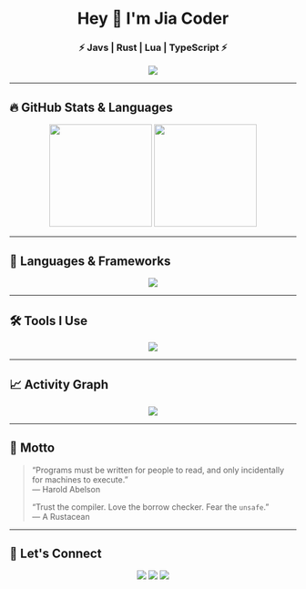<h1 align="center">Hey 👋 I'm Jia Coder</h1>
<h3 align="center">⚡ Javs | Rust | Lua | TypeScript ⚡</h3>

<p align="center">
  <img src="https://readme-typing-svg.demolab.com?font=Fira+Code&duration=2000&pause=1000&color=F7768E&center=true&vCenter=true&width=480&lines=Code.+Hack.+Repeat.;Rustacean+🦀+in+production.;OpenResty+Lua+Wizard.;Full-stack+with+TypeScript+%2B+React.;Always+shipping+clean+code." />
</p>

---

## 🔥 GitHub Stats & Languages

<p align="center">
  <img height="180em" src="https://github-readme-stats.vercel.app/api?username=jia-coder&show_icons=true&theme=tokyonight&hide_border=true&count_private=true" />
  <img height="180em" src="https://github-readme-stats.vercel.app/api/top-langs/?username=jia-coder&layout=compact&langs_count=8&theme=tokyonight&hide_border=true&exclude_repo=dotfiles" />
</p>

---

## 🧠 Languages & Frameworks

<p align="center">
  <img src="https://skillicons.dev/icons?i=rust,lua,ts,react,nextjs,tailwind,wasm" />
</p>

---

## 🛠️ Tools I Use

<p align="center">
  <img src="https://skillicons.dev/icons?i=vscode,neovim,linux,docker,nginx,kubernetes,git,github,figma" />
</p>

---

## 📈 Activity Graph

<p align="center">
  <img src="https://github-readme-activity-graph.vercel.app/graph?username=jia-coder&theme=github-compact&hide_border=true" />
</p>

---

## 🧭 Motto

> “Programs must be written for people to read, and only incidentally for machines to execute.”  
> — Harold Abelson  
>  
> “Trust the compiler. Love the borrow checker. Fear the `unsafe`.”  
> — A Rustacean

---

## 🤝 Let's Connect

<p align="center">
  <a href="mailto:youremail@example.com"><img src="https://img.shields.io/badge/email-%23D14836.svg?&style=for-the-badge&logo=gmail&logoColor=white"/></a>
  <a href="https://linkedin.com/in/yourprofile"><img src="https://img.shields.io/badge/linkedin-%230077B5.svg?&style=for-the-badge&logo=linkedin&logoColor=white"/></a>
  <a href="https://twitter.com/yourhandle"><img src="https://img.shields.io/badge/twitter-%231DA1F2.svg?&style=for-the-badge&logo=twitter&logoColor=white"/></a>
</p>
